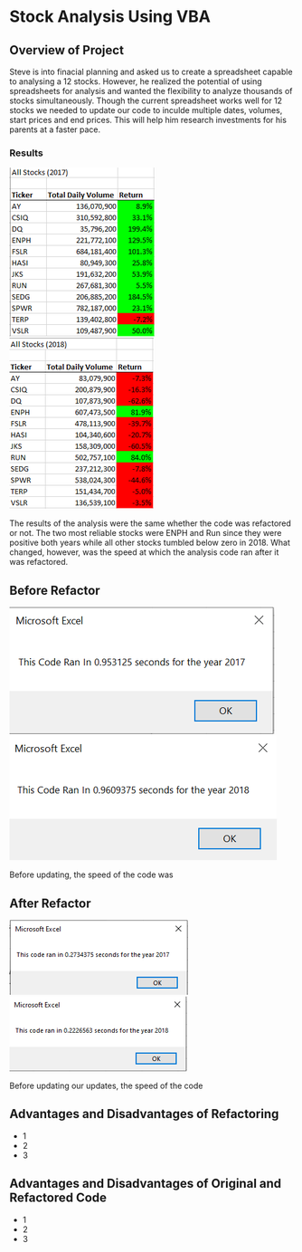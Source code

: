 # Stock Analysis Using VBA
## Overview of Project
Steve is into finacial planning and asked us to create a spreadsheet capable to analysing a 12 stocks. However, he realized the potential of using spreadsheets for analysis and wanted the flexibility to analyze thousands of stocks simultaneously. Though the current spreadsheet works well for 12 stocks we needed to update our code to inculde multiple dates, volumes, start prices and end prices. This will help him research investments for his parents at a faster pace.

### Results
![2017_Analysis_Results](Resources/2017_Analysis_Results.png)
![2018_Analysis_Results](Resources/2018_Analysis_Results.png)

The results of the analysis were the same whether the code was refactored or not. The two most reliable stocks were ENPH and Run since they were positive both years while all other stocks tumbled below zero in 2018. What changed, however, was the speed at which the analysis code ran after it was refactored.

## Before Refactor

![AllStocksAnalysis_2017](Resources/AllStocksAnalysis_2017.png)
![AllStocksAnalysis_2018](Resources/AllStocksAnalysis_2018.png)

Before updating, the speed of the code was 
## After Refactor

![VBA_Challenge_2017](Resources/VBA_Challenge_2017.png)
![VBA_Challenge_2018](Resources/VBA_Challenge_2018.png)

Before updating our updates, the speed of the code


## Advantages and Disadvantages of Refactoring
- 1
- 2
- 3
 
## Advantages and Disadvantages of Original and Refactored Code
- 1
- 2
- 3

